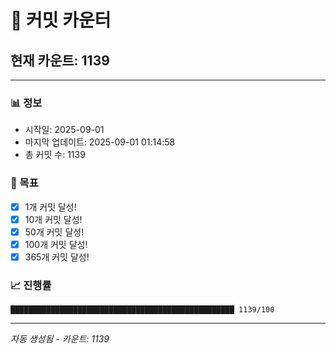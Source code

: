 # 🔢 커밋 카운터

## 현재 카운트: 1139

---

### 📊 정보
- 시작일: 2025-09-01
- 마지막 업데이트: 2025-09-01 01:14:58
- 총 커밋 수: 1139

### 🎯 목표
- [x] 1개 커밋 달성!
- [x] 10개 커밋 달성!
- [x] 50개 커밋 달성!
- [x] 100개 커밋 달성!
- [x] 365개 커밋 달성!

### 📈 진행률
```
██████████████████████████████████████████████████ 1139/100
```

---
*자동 생성됨 - 카운트: 1139*
